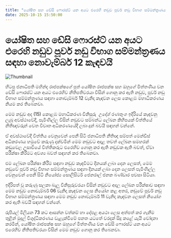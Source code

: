 ```yaml
---
title: "යෝෂිත සහ ඩේසි ෆොරස්ට් යන අයට එරෙහි නඩුව පූර්ව නඩු විභාග සම්මන්ත්‍රණය සඳහා නොවැම්බර් 12 කැඳවයි"
date: 2025-10-15 15:50:00
---
```


# යෝෂිත සහ ඩේසි ෆොරස්ට් යන අයට එරෙහි නඩුව පූර්ව නඩු විභාග සම්මන්ත්‍රණය සඳහා නොවැම්බර් 12 කැඳවයි

![Thumbnail](https://helakuru.sgp1.cdn.digitaloceanspaces.com/esana/images/lib/yoshitha-desi.jpg)

හිටපු ජනාධිපති මහින්ද රාජපක්ෂගේ පුත් යෝෂිත රාජපක්ෂ සහ ඔහුගේ මිත්තණිය වන ඩේසි ෆොරස්ට් යන අයට එරෙහිව නීතිපතිවරයා විසින් ගොනු කර ඇති නඩුව, පූර්ව නඩු විභාග සම්මන්ත්‍රණය සඳහා නොවැම්බර් 12 වැනිදා කැඳවන ලෙස කොළඹ මහාධිකරණය නියම කර තිබෙනවා.

මෙම නඩුව අද (15) කොළඹ මහාධිකරණ විනිසුරු  උදේශ් රණතුංග ඉදිරියේ කැඳවනු ලැබූ අවස්ථාවේදී, පැමිණිල්ල විසින් නඩුවට සම්බන්ධ ලේඛන කිහිපයක් විත්තියේ නීතීඥවරුන් වෙත විවෘත අධිකරණයේදී ලබා දුන් බවයි සඳහන් වන්නේ.

ඒ අවස්ථාවේදී විත්තිය වෙනුවෙන් පෙනී සිටි ජනාධිපති නීතිඥ සම්පත් මෙන්ඩිස් අධිකරණය හමුවේ කරුණු දක්වමින් මෙම නඩුවට අදාළ තවත් ලේඛන සමහරක් කඩුවෙල උසාවියේ විත්තිකරුට එරෙහිව ගොනු කර ඇති නඩුවක ඇති බවත්, ඒවා පරීක්ෂා කිරීමට අවශ්‍ය බවත් සඳහන් කර තිබෙනවා.

එම ලේඛන පරීක්ෂා කිරීම සඳහා නඩුව කැඳවීමට දිනයක් ලබා දෙන ලෙසත්, මෙම නඩුවේ පූර්ව නඩු විභාග සම්මන්ත්‍රණය සඳහා දිනයක් ලබා දෙන ලෙසත් පැමිණිල්ල වෙනුවෙන් පෙනී සිටි නියෝජ්‍ය සොලිසිටර් ජෙනරාල් ජනක බණ්ඩාර පවසා සිටියා.

ඉදිරිපත් වූ කරුණු සලකා බැලූ විනිසුරුවරයා විසින් නඩුවට අදාල ලේඛන පරීක්ෂාව සඳහා මෙම නඩුව නොවැම්බර් 06 වැනිදා කැඳවන ලෙස නියෝග කළ අතර, නඩුවේ පූර්ව නඩු විභාග සම්මන්ත්‍රණය සඳහා මෙම නඩුව නොවැම්බර් 11 වැනිදා කැඳවන ලෙසත් නියෝග කර ඇති බවයි සඳහන් වන්නේ.

රුපියල් මිලියන 73 කට ආසන්න වත්කම් හා දේපළ අයථා ලෙස අත්පත් කර ගැනීම තුළින් මුදල් විශුද්ධීකරණය වැළැක්වීමේ පනත යටතේ වරදක් සිදු කළේ යැයි චෝදනා කරමින්, යෝෂිත රාජපක්ෂ සහ ඔහුගේ මිත්තණිය වන ඩේසි ෆොරස්ට් යන අයට එරෙහිව නීතිපතිවරයා විසින් මෙම නඩුව ගොනු කර තිබෙනවා.

